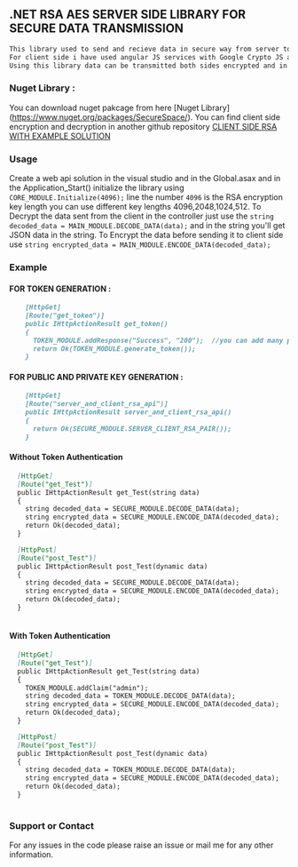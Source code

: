 ## .NET RSA AES SERVER SIDE LIBRARY FOR SECURE DATA TRANSMISSION

```markdown
This library used to send and recieve data in secure way from server to client side and client side to server.
For client side i have used angular JS services with Google Crypto JS and JsClasses for RSA. 
Using this library data can be transmitted both sides encrypted and in secure way.In the middle you can't access the data.
```
### Nuget Library : 
  You can download nuget pakcage from here [Nuget Library] (https://www.nuget.org/packages/SecureSpace/).
  You can find client side encryption and decryption in another github repository [CLIENT SIDE RSA WITH EXAMPLE SOLUTION](https://github.com/Venkatesh-Nelli/RSA_CLIENT_SIDE)
  
  
  ### Usage 
  Create a web api solution in the visual studio and in the Global.asax and in the Application_Start() initialize the library using ` CORE_MODULE.Initialize(4096);` line the number `4096` is the RSA encryption key length you can use different key lengths 4096,2048,1024,512.
  To Decrypt the data sent from the client in the controller just use the `string decoded_data = MAIN_MODULE.DECODE_DATA(data);` and in the string you'll get JSON data in the string.
  To Encrypt the data before sending it to client side use `string encrypted_data = MAIN_MODULE.ENCODE_DATA(decoded_data);` 
  
  ### Example
  
#### FOR TOKEN GENERATION : 
```markdown
    [HttpGet]
    [Route("get_token")]
    public IHttpActionResult get_token()
    {
      TOKEN_MODULE.addResponse("Success", "200");  //you can add many parameters with the access_token 
      return Ok(TOKEN_MODULE.generate_token());
    }
```
#### FOR PUBLIC AND PRIVATE KEY GENERATION : 
```markdown
    [HttpGet]
    [Route("server_and_client_rsa_api")]
    public IHttpActionResult server_and_client_rsa_api()
    {
      return Ok(SECURE_MODULE.SERVER_CLIENT_RSA_PAIR());
    }
```  

  #### Without Token Authentication
  ```markdown
    [HttpGet]
    [Route("get_Test")]
    public IHttpActionResult get_Test(string data)
    {
      string decoded_data = SECURE_MODULE.DECODE_DATA(data);
      string encrypted_data = SECURE_MODULE.ENCODE_DATA(decoded_data);
      return Ok(decoded_data);
    }

    [HttpPost]
    [Route("post_Test")]
    public IHttpActionResult post_Test(dynamic data)
    {
      string decoded_data = SECURE_MODULE.DECODE_DATA(data);
      string encrypted_data = SECURE_MODULE.ENCODE_DATA(decoded_data);
      return Ok(decoded_data);
    }
      
``` 
 #### With Token Authentication
  ```markdown
    [HttpGet]
    [Route("get_Test")]
    public IHttpActionResult get_Test(string data)
    {    
      TOKEN_MODULE.addClaim("admin");
      string decoded_data = TOKEN_MODULE.DECODE_DATA(data);
      string encrypted_data = SECURE_MODULE.ENCODE_DATA(decoded_data);
      return Ok(decoded_data);
    }

    [HttpPost]
    [Route("post_Test")]
    public IHttpActionResult post_Test(dynamic data)
    {
      string decoded_data = TOKEN_MODULE.DECODE_DATA(data);
      string encrypted_data = SECURE_MODULE.ENCODE_DATA(decoded_data);
      return Ok(decoded_data);
    }
      
``` 

  
### Support or Contact
For any issues in the code please raise an issue or mail me for any other information. 
